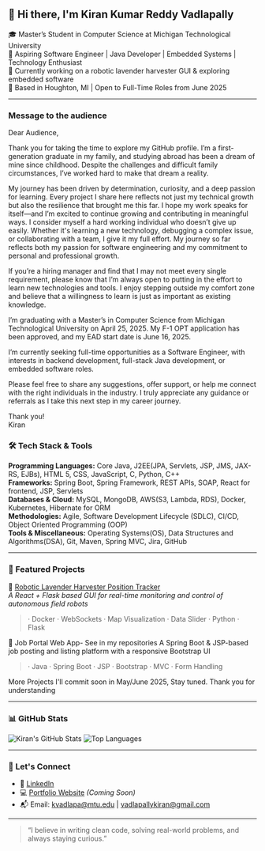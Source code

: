 ## 👋 Hi there, I'm Kiran Kumar Reddy Vadlapally

🎓 Master’s Student in Computer Science at Michigan Technological University  
💼 Aspiring Software Engineer | Java Developer | Embedded Systems | Technology Enthusiast  
🌱 Currently working on a robotic lavender harvester GUI & exploring embedded software  
📍 Based in Houghton, MI | Open to Full-Time Roles from June 2025  

---
### Message to the audience
Dear Audience,

Thank you for taking the time to explore my GitHub profile. I’m a first-generation graduate in my family, and studying abroad has been a dream of mine since childhood. Despite the challenges and difficult family circumstances, I’ve worked hard to make that dream a reality.

My journey has been driven by determination, curiosity, and a deep passion for learning. Every project I share here reflects not just my technical growth but also the resilience that brought me this far. I hope my work speaks for itself—and I’m excited to continue growing and contributing in meaningful ways. I consider myself a hard working individual who doesn’t give up easily. Whether it's learning a new technology, debugging a complex issue, or collaborating with a team, I give it my full effort. My journey so far reflects both my passion for software engineering and my commitment to personal and professional growth.

If you’re a hiring manager and find that I may not meet every single requirement, please know that I’m always open to putting in the effort to learn new technologies and tools. I enjoy stepping outside my comfort zone and believe that a willingness to learn is just as important as existing knowledge.

I’m graduating with a Master’s in Computer Science from Michigan Technological University on April 25, 2025. My F-1 OPT application has been approved, and my EAD start date is June 16, 2025.

I’m currently seeking full-time opportunities as a Software Engineer, with interests in backend development, full-stack Java development, or embedded software roles.

Please feel free to share any suggestions, offer support, or help me connect with the right individuals in the industry. I truly appreciate any guidance or referrals as I take this next step in my career journey.

Thank you!  
Kiran

### 🛠️ Tech Stack & Tools

**Programming Languages:** Core Java, J2EE(JPA, Servlets, JSP, JMS, JAX-RS, EJBs), HTML 5, CSS, JavaScript, C, Python, C++  
**Frameworks:** Spring Boot, Spring Framework, REST APIs, SOAP, React for frontend, JSP, Servlets  
**Databases & Cloud:** MySQL, MongoDB, AWS(S3, Lambda, RDS), Docker, Kubernetes, Hibernate for ORM  
**Methodologies:** Agile, Software Development Lifecycle (SDLC), CI/CD, Object Oriented Programming (OOP)  
**Tools & Miscellaneous:** Operating Systems(OS), Data Structures and Algorithms(DSA), Git, Maven, Spring MVC, Jira, GitHub

---

### 📌 Featured Projects

🚜 [Robotic Lavender Harvester Position Tracker](https://github.com/kvadlapa/robot_tracker)  
*A React + Flask based GUI for real-time monitoring and control of autonomous field robots*  
> · Docker · WebSockets · Map Visualization · Data Slider · Python · Flask

💼 Job Portal Web App- See in my repositories
A Spring Boot & JSP-based job posting and listing platform with a responsive Bootstrap UI
> · Java · Spring Boot · JSP · Bootstrap · MVC · Form Handling

More Projects I'll commit soon in May/June 2025, Stay tuned. Thank you for understanding

---

### 📊 GitHub Stats

![Kiran's GitHub Stats](https://github-readme-stats.vercel.app/api?username=kvadlapa&show_icons=true&theme=default&hide_border=true)
![Top Languages](https://github-readme-stats.vercel.app/api/top-langs/?username=kvadlapa&layout=compact&hide_border=true)

---

### 🤝 Let's Connect

- 💼 [LinkedIn](https://www.linkedin.com/in/kvadlapa/)
- 💻 [Portfolio Website](#) _(Coming Soon)_
- 📬 Email: kvadlapa@mtu.edu | vadlapallykiran@gmail.com

---

> “I believe in writing clean code, solving real-world problems, and always staying curious.”



<!---
kvadlapa/kvadlapa is a ✨ special ✨ repository because its `README.md` (this file) appears on your GitHub profile.
You can click the Preview link to take a look at your changes.
--->
